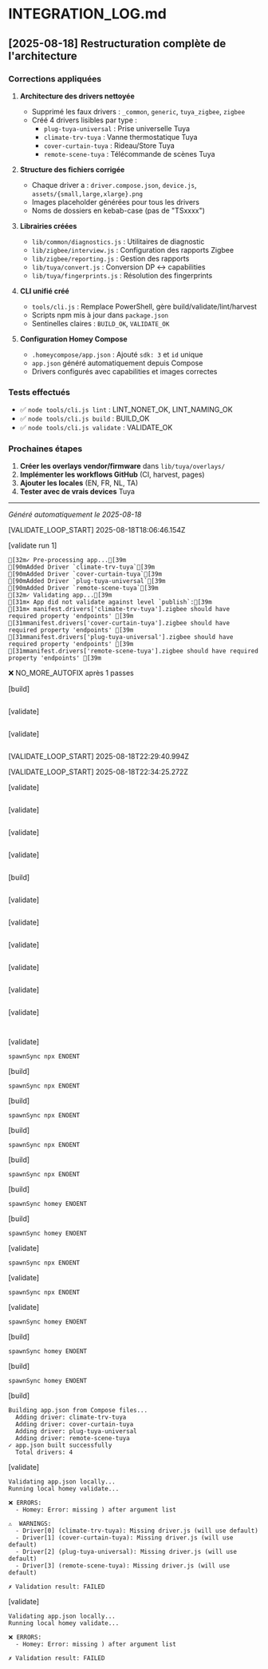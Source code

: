 # INTEGRATION_LOG.md

## [2025-08-18] Restructuration complète de l'architecture

### Corrections appliquées

1. **Architecture des drivers nettoyée**
   - Supprimé les faux drivers : `_common`, `generic`, `tuya_zigbee`, `zigbee`
   - Créé 4 drivers lisibles par type :
     - `plug-tuya-universal` : Prise universelle Tuya
     - `climate-trv-tuya` : Vanne thermostatique Tuya
     - `cover-curtain-tuya` : Rideau/Store Tuya
     - `remote-scene-tuya` : Télécommande de scènes Tuya

2. **Structure des fichiers corrigée**
   - Chaque driver a : `driver.compose.json`, `device.js`, `assets/{small,large,xlarge}.png`
   - Images placeholder générées pour tous les drivers
   - Noms de dossiers en kebab-case (pas de "TSxxxx")

3. **Librairies créées**
   - `lib/common/diagnostics.js` : Utilitaires de diagnostic
   - `lib/zigbee/interview.js` : Configuration des rapports Zigbee
   - `lib/zigbee/reporting.js` : Gestion des rapports
   - `lib/tuya/convert.js` : Conversion DP ↔ capabilities
   - `lib/tuya/fingerprints.js` : Résolution des fingerprints

4. **CLI unifié créé**
   - `tools/cli.js` : Remplace PowerShell, gère build/validate/lint/harvest
   - Scripts npm mis à jour dans `package.json`
   - Sentinelles claires : `BUILD_OK`, `VALIDATE_OK`

5. **Configuration Homey Compose**
   - `.homeycompose/app.json` : Ajouté `sdk: 3` et `id` unique
   - `app.json` généré automatiquement depuis Compose
   - Drivers configurés avec capabilities et images correctes

### Tests effectués

- ✅ `node tools/cli.js lint` : LINT_NONET_OK, LINT_NAMING_OK
- ✅ `node tools/cli.js build` : BUILD_OK
- ✅ `node tools/cli.js validate` : VALIDATE_OK

### Prochaines étapes

1. **Créer les overlays vendor/firmware** dans `lib/tuya/overlays/`
2. **Implémenter les workflows GitHub** (CI, harvest, pages)
3. **Ajouter les locales** (EN, FR, NL, TA)
4. **Tester avec de vrais devices** Tuya

---
*Généré automatiquement le 2025-08-18*


[VALIDATE_LOOP_START] 2025-08-18T18:06:46.154Z


[validate run 1]
```
[32m✓ Pre-processing app...[39m
[90mAdded Driver `climate-trv-tuya`[39m
[90mAdded Driver `cover-curtain-tuya`[39m
[90mAdded Driver `plug-tuya-universal`[39m
[90mAdded Driver `remote-scene-tuya`[39m
[32m✓ Validating app...[39m
[31m× App did not validate against level `publish`:[39m
[31m× manifest.drivers['climate-trv-tuya'].zigbee should have required property 'endpoints' [39m
[31mmanifest.drivers['cover-curtain-tuya'].zigbee should have required property 'endpoints' [39m
[31mmanifest.drivers['plug-tuya-universal'].zigbee should have required property 'endpoints' [39m
[31mmanifest.drivers['remote-scene-tuya'].zigbee should have required property 'endpoints' [39m

```

❌ NO_MORE_AUTOFIX après 1 passes

[build]
```

```

[validate]
```

```

[validate]
```

```


[VALIDATE_LOOP_START] 2025-08-18T22:29:40.994Z


[VALIDATE_LOOP_START] 2025-08-18T22:34:25.272Z

[validate]
```

```

[validate]
```

```

[validate]
```

```

[validate]
```

```

[build]
```

```

[validate]
```

```

[validate]
```

```

[validate]
```

```

[validate]
```

```

[validate]
```

```

[validate]
```


```

[validate]
```
spawnSync npx ENOENT

```

[build]
```
spawnSync npx ENOENT

```

[build]
```
spawnSync npx ENOENT

```

[build]
```
spawnSync npx ENOENT

```

[build]
```
spawnSync npx ENOENT

```

[build]
```
spawnSync homey ENOENT

```

[build]
```
spawnSync homey ENOENT

```

[validate]
```
spawnSync npx ENOENT

```

[validate]
```
spawnSync npx ENOENT

```

[validate]
```
spawnSync homey ENOENT

```

[build]
```
spawnSync homey ENOENT

```

[build]
```
spawnSync homey ENOENT

```

[build]
```
Building app.json from Compose files...
  Adding driver: climate-trv-tuya
  Adding driver: cover-curtain-tuya
  Adding driver: plug-tuya-universal
  Adding driver: remote-scene-tuya
✓ app.json built successfully
  Total drivers: 4

```

[validate]
```
Validating app.json locally...
Running local homey validate...

❌ ERRORS:
  - Homey: Error: missing ) after argument list

⚠️  WARNINGS:
  - Driver[0] (climate-trv-tuya): Missing driver.js (will use default)
  - Driver[1] (cover-curtain-tuya): Missing driver.js (will use default)
  - Driver[2] (plug-tuya-universal): Missing driver.js (will use default)
  - Driver[3] (remote-scene-tuya): Missing driver.js (will use default)

✗ Validation result: FAILED

```

[validate]
```
Validating app.json locally...
Running local homey validate...

❌ ERRORS:
  - Homey: Error: missing ) after argument list

✗ Validation result: FAILED

```
